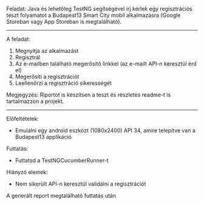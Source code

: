Feladat:
Java és lehetőleg TestNG segítségével írj kérlek egy regisztrációs teszt folyamatot a Budapest13 Smart City mobil
alkalmazásra
(Google Storeban vagy App Storeban is megtalálható).

--------------------------------------------------------------------------------------------
A feladat:

1. Megnyitja az alkalmazást
2. Regisztrál
3. Az e-mailben található megerősítő linkkel (az e-mailt API-n keresztül érd el)
4. Megerősíti a regisztrációt
5. Leellenőrzi a regisztráció sikerességét

Megjegyzés: Riportot is készítsen a teszt és részletes readme-t is tartalmazzon a projekt.


--------------------------------------------------------------------------------------------
Előfeltételek:

- Emulálni egy android eszközt (1080x2400) API 34, amire telepítve van a Budapest13 applikáció

Futtatás:

- Futtatsd a TestNGCucumberRunner-t

Hiányzó elemek:

- Nem sikerült API-n keresztül validálni a regisztrációt

A generált report megtalálható futtatás után
